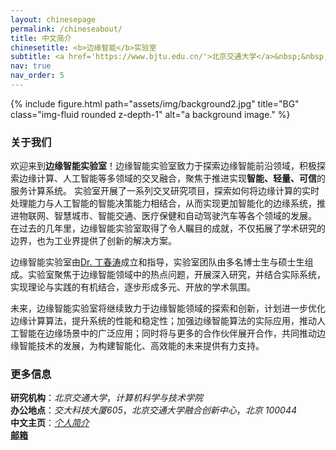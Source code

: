 ```yaml
---
layout: chinesepage
permalink: /chineseabout/
title: 中文简介
chinesetitle: <b>边缘智能</b>实验室
subtitle: <a href='https://www.bjtu.edu.cn/'>北京交通大学</a>&nbsp;&nbsp;&nbsp;&nbsp;&nbsp;&nbsp;&nbsp;&nbsp;&nbsp;&nbsp;<a href='https://cs.bjtu.edu.cn/'>计算机科学与技术学院</a>
nav: true
nav_order: 5
---
```

<!--
# **北京交通大学边缘智能小组**实验室

[北京交通大学](https://www.bjtu.edu.cn/) | [计算机与信息技术学院](http://scit.bjtu.edu.cn/)
-->
<div class="row">
    <div class="col-sm mt-3 mt-md-0">
        {% include figure.html path="assets/img/background2.jpg" title="BG" class="img-fluid rounded z-depth-1" alt="a background image." %}
    </div>
</div>

### **关于我们**
欢迎来到**边缘智能实验室**！边缘智能实验室致力于探索边缘智能前沿领域，积极探索边缘计算、人工智能等多领域的交叉融合，聚焦于推进实现**智能、轻量、可信**的服务计算系统。
实验室开展了一系列交叉研究项目，探索如何将边缘计算的实时处理能力与人工智能的智能决策能力相结合，从而实现更加智能化的边缘系统，推进物联网、智慧城市、智能交通、医疗保健和自动驾驶汽车等各个领域的发展。
在过去的几年里，边缘智能实验室取得了令人瞩目的成就，不仅拓展了学术研究的边界，也为工业界提供了创新的解决方案。

边缘智能实验室由[Dr. 丁春涛](http://faculty.bjtu.edu.cn/9721/)成立和指导，实验室团队由多名博士生与硕士生组成。实验室聚焦于边缘智能领域中的热点问题，开展深入研究，并结合实际系统，实现理论与实践的有机结合，逐步形成多元、开放的学术氛围。

未来，边缘智能实验室将继续致力于边缘智能领域的探索和创新，计划进一步优化边缘计算算法，提升系统的性能和稳定性；加强边缘智能算法的实际应用，推动人工智能在边缘场景中的广泛应用；同时将与更多的合作伙伴展开合作，共同推动边缘智能技术的发展，为构建智能化、高效能的未来提供有力支持。


### **更多信息**
**研究机构**：*北京交通大学*，*计算机科学与技术学院*<br>
**办公地点**：*交大科技大厦605*，*北京交通大学融合创新中心*，*北京 100044*<br>
**中文主页**：[*个人简介*](http://faculty.bjtu.edu.cn/9721/)<br>
[**邮箱**](chtding@bjtu.edu.cn) <br>
